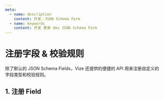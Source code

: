 ```yaml
---
meta:
  - name: description
    content: 开发：JSON Schema Form
  - name: keywords
    content: 开发 表单 dev JSON Schema Form
---
```


# 注册字段 & 校验规则

除了默认的 JSON Schema Fields，Vize 还提供的便捷的 API 用来注册自定义的字段类型和校验规则。

## 1. 注册 Field
